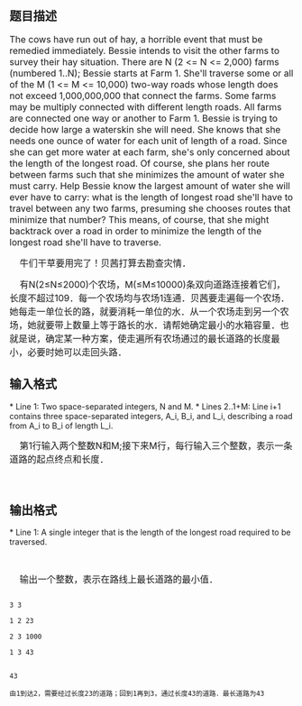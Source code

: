 ## 题目描述

<p><span style="font-size: medium">The cows have run out of hay, a horrible event that must be remedied immediately. Bessie intends to visit the other farms to survey their hay situation. There are N (2 <= N <= 2,000) farms (numbered 1..N); Bessie starts at Farm 1. She'll traverse some or all of the M (1 <= M <= 10,000) two-way roads whose length does not exceed 1,000,000,000 that connect the farms. Some farms may be multiply connected with different length roads. All farms are connected one way or another to Farm 1. Bessie is trying to decide how large a waterskin she will need. She knows that she needs one ounce of water for each unit of length of a road. Since she can get more water at each farm, she's only concerned about the length of the longest road. Of course, she plans her route between farms such that she minimizes the amount of water she must carry. Help Bessie know the largest amount of water she will ever have to carry: what is the length of longest road she'll have to travel between any two farms, presuming she chooses routes that minimize that number? This means, of course, that she might backtrack over a road in order to minimize the length of the longest road she'll have to traverse. </span></p>
<div></div>
<div>
 <span style="font-size: medium">    牛们干草要用完了！贝茜打算去勘查灾情．</span>
</div>
<div>
 <span style="font-size: medium">    有N(2≤N≤2000)个农场，M(≤M≤10000)条双向道路连接着它们，长度不超过109．每</span><span style="font-size: medium">一个农场均与农场1连通．贝茜要走遍每一个农场．她每走一单位长的路，就要消耗一单位的水．从一个农场走到另一个农场，她就要带上数量上等于路长的水．请帮她确定最小的水箱容量．也就是说，确定某一种方案，使走遍所有农场通过的最长道路的长度最小，必要时她可以走回头路．</span>
</div>

## 输入格式

<p>* Line 1: Two space-separated integers, N and M. * Lines 2..1+M: Line i+1 contains three space-separated integers, A_i, B_i, and L_i, describing a road from A_i to B_i of length L_i.</p>
<div>
 <span style="font-size: medium">    第1行输入两个整数N和M;接下来M行，每行输入三个整数，表示一条道路的起点终点和长</span><span style="font-size: medium">度．</span>
</div>
<div>
 <span style="font-size: medium">   </span>
</div>

## 输出格式

<p>* Line 1: A single integer that is the length of the longest road required to be traversed.</p>
<div>
  
</div>
<div>
 <span style="font-size: medium">    输出一个整数，表示在路线上最长道路的最小值．</span>
</div>

```input1
3 3
1 2 23
2 3 1000
1 3 43
```
```output1
43
由1到达2，需要经过长度23的道路；回到1再到3，通过长度43的道路．最长道路为43
```
